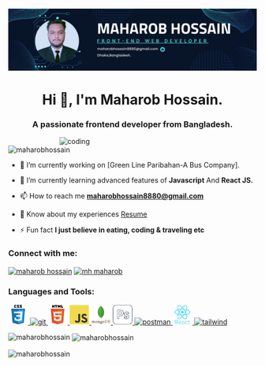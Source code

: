 ![logo](https://github.com/MaharobHossain/MaharobHossain/blob/main/maharobhossain8880%40gmail.com.png)
<h1 align="center">Hi 👋, I'm Maharob Hossain.</h1>
<h3 align="center">A passionate frontend developer from Bangladesh.</h3>

<img align="right" alt="coding" width="400" src="https://user-images.githubusercontent.com/55389276/140866485-8fb1c876-9a8f-4d6a-98dc-08c4981eaf70.gif">

<p align="left"> <img src="https://komarev.com/ghpvc/?username=maharobhossain&label=Profile%20views&color=0e75b6&style=flat" alt="maharobhossain" /> </p>

- 🔭 I’m currently working on [Green Line Paribahan-A Bus Company].

- 🌱  I’m currently learning advanced features of **Javascript** And **React JS.**

- 📫 How to reach me **maharobhossain8880@gmail.com**

- 📄 Know about my experiences [Resume]([https://drive.google.com/file/d/1Z_zx-Yvk9Cs8CiEzZmmgtNzYUFs6wruM/view?usp=sharing](https://drive.google.com/file/d/1cWoLoEZ0kqSIRT5bnxWQj91vSemmIo03/view?usp=sharing))

- ⚡ Fun fact **I just believe in eating, coding & traveling etc**

<h3 align="left">Connect with me:</h3>
<p align="left">
<a href="https://linkedin.com/in/maharob hossain" target="blank"><img align="center" src="https://raw.githubusercontent.com/rahuldkjain/github-profile-readme-generator/master/src/images/icons/Social/linked-in-alt.svg" alt="maharob hossain" height="30" width="40" /></a>
<a href="https://fb.com/mh maharob" target="blank"><img align="center" src="https://raw.githubusercontent.com/rahuldkjain/github-profile-readme-generator/master/src/images/icons/Social/facebook.svg" alt="mh maharob" height="30" width="40" /></a>
</p>

<h3 align="left">Languages and Tools:</h3>
<p align="left"> <a href="https://www.w3schools.com/css/" target="_blank" rel="noreferrer"> <img src="https://raw.githubusercontent.com/devicons/devicon/master/icons/css3/css3-original-wordmark.svg" alt="css3" width="40" height="40"/> </a> <a href="https://git-scm.com/" target="_blank" rel="noreferrer"> <img src="https://www.vectorlogo.zone/logos/git-scm/git-scm-icon.svg" alt="git" width="40" height="40"/> </a> <a href="https://www.w3.org/html/" target="_blank" rel="noreferrer"> <img src="https://raw.githubusercontent.com/devicons/devicon/master/icons/html5/html5-original-wordmark.svg" alt="html5" width="40" height="40"/> </a> <a href="https://developer.mozilla.org/en-US/docs/Web/JavaScript" target="_blank" rel="noreferrer"> <img src="https://raw.githubusercontent.com/devicons/devicon/master/icons/javascript/javascript-original.svg" alt="javascript" width="40" height="40"/> </a> <a href="https://www.mongodb.com/" target="_blank" rel="noreferrer"> <img src="https://raw.githubusercontent.com/devicons/devicon/master/icons/mongodb/mongodb-original-wordmark.svg" alt="mongodb" width="40" height="40"/> </a> <a href="https://www.photoshop.com/en" target="_blank" rel="noreferrer"> <img src="https://raw.githubusercontent.com/devicons/devicon/master/icons/photoshop/photoshop-line.svg" alt="photoshop" width="40" height="40"/> </a> <a href="https://postman.com" target="_blank" rel="noreferrer"> <img src="https://www.vectorlogo.zone/logos/getpostman/getpostman-icon.svg" alt="postman" width="40" height="40"/> </a> <a href="https://reactjs.org/" target="_blank" rel="noreferrer"> <img src="https://raw.githubusercontent.com/devicons/devicon/master/icons/react/react-original-wordmark.svg" alt="react" width="40" height="40"/> </a> <a href="https://tailwindcss.com/" target="_blank" rel="noreferrer"> <img src="https://www.vectorlogo.zone/logos/tailwindcss/tailwindcss-icon.svg" alt="tailwind" width="40" height="40"/> </a> </p>

<p><img align="left" src="https://github-readme-stats.vercel.app/api/top-langs?username=maharobhossain&show_icons=true&locale=en&layout=compact" alt="maharobhossain" /></p>

<p>&nbsp;<img align="center" src="https://github-readme-stats.vercel.app/api?username=maharobhossain&show_icons=true&locale=en" alt="maharobhossain" /></p>

<p><img align="center" src="https://github-readme-streak-stats.herokuapp.com/?user=maharobhossain&" alt="maharobhossain" /></p>
